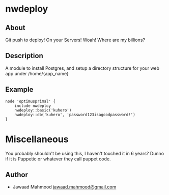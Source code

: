 nwdeploy
========

About
-----
Git push to deploy! On your Servers!  Woah!  Where are my billions?

Description
-----------

A module to install Postgres, and setup a directory structure for your web app under /home/{app_name}

Example
-------

	node 'optimusprimal' {
	    include nwdeploy
	    nwdeploy::basic('kuhero')
	    nwdeploy::db('kuhero', 'password123isagoodpassword!')
	}

Miscellaneous
=============

You probably shouldn't be using this, I haven't touched it in 6 years?  Dunno if it is Puppetic or whatever they call puppet code.

Author
------

* Jawaad Mahmood <jawaad.mahmood@gmail.com>
